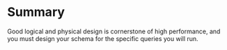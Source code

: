 # Summary

Good logical and physical design is cornerstone of high performance, and you must design your schema for the specific queries you will run.
